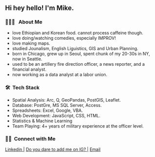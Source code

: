 

<h2> Hi hey hello! I'm Mike.</h2>

<h3>👨🏻‍💻 &nbsp; About Me </h3>

- love Ethiopian and Korean food. cannot process caffeine though. 
- love doing/watching comedies, especially IMPROV! 
- love making maps.
- studied Jounalism, English Liguistics, GIS and Urban Planning.
- born in Chicago, grew up in Seoul, spent chunk of my 20-30s in NY, now in Seattle.
- used to be an artillery fire direction officer, a news reporter, and a financial analyst.
- now working as a data analyst at a labor union.

<h3> 🛠 &nbsp;Tech Stack</h3>

- Spatial Analysis: Arc, Q, GeoPandas, PostGIS, Leaflet.
- Database: PostGre, MS SQL Server, Access.
- Spreadsheets: Excel, Google, VBA.
- Web Development: JavaScript, CSS, HTML.
- Statistics & Machine Learning
- Team Playing: 4+ years of military experience at the officer level.


<h3> 🤝🏻 &nbsp;Connect with Me </h3>

<p>
<a href="https://www.linkedin.com/in/dongsoomikeseo/" target="_blank">Linkedin |</a>
<a href="https://www.instagram.com/noloiteringhere/" target="_blank"> Do you dare to add me on IG? |</a>
<a href="mailto:fdoseo@gmail.com"> Email</a>
</p>


